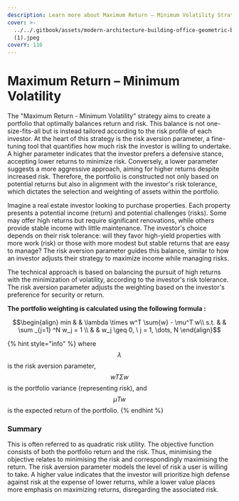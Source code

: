 ```yaml
---
description: Learn more about Maximum Return – Minimum Volatility Strategy
cover: >-
  ../../.gitbook/assets/modern-architecture-building-office-geometric-blue-2560x1440-6640
  (1).jpeg
coverY: 116
---
```


# Maximum Return – Minimum Volatility

The "Maximum Return - Minimum Volatility" strategy aims to create a portfolio that optimally balances return and risk. This balance is not one-size-fits-all but is instead tailored according to the risk profile of each investor. At the heart of this strategy is the risk aversion parameter, a fine-tuning tool that quantifies how much risk the investor is willing to undertake. A higher parameter indicates that the investor prefers a defensive stance, accepting lower returns to minimize risk. Conversely, a lower parameter suggests a more aggressive approach, aiming for higher returns despite increased risk. Therefore, the portfolio is constructed not only based on potential returns but also in alignment with the investor's risk tolerance, which dictates the selection and weighting of assets within the portfolio.

Imagine a real estate investor looking to purchase properties. Each property presents a potential income (return) and potential challenges (risks). Some may offer high returns but require significant renovations, while others provide stable income with little maintenance. The investor's choice depends on their risk tolerance: will they favor high-yield properties with more work (risk) or those with more modest but stable returns that are easy to manage? The risk aversion parameter guides this balance, similar to how an investor adjusts their strategy to maximize income while managing risks.

The technical approach is based on balancing the pursuit of high returns with the minimization of volatility, according to the investor's risk tolerance. The risk aversion parameter adjusts the weighting based on the investor's preference for security or return.

**The portfolio weighting is calculated using the following formula :**&#x20;

$$\begin{align}         min  & & \lambda \times w^T \sum{w} - \mu^T w\\         s.t. & & \sum _{j=1} ^N w_j = 1 \\              & & w_j \geq 0, \ j = 1, \dots, N     \end{align}$$

{% hint style="info" %}
where $$λ$$ is the risk aversion parameter, $$wTΣw$$ is the portfolio variance (representing risk), and $$μTw$$ is the expected return of the portfolio.
{% endhint %}

### **Summary**&#x20;

This is often referred to as quadratic risk utility. The objective function consists of both the portfolio return and the risk. Thus, minimising the objective relates to minimising the risk and correspondingly maximising the return. The risk aversion parameter models the level of risk a user is willing to take. A higher value indicates that the investor will prioritize high defense against risk at the expense of lower returns, while a lower value places more emphasis on maximizing returns, disregarding the associated risk.&#x20;

<figure><img src="../../.gitbook/assets/Capture d’écran 2023-11-04 à 16.02.37.png" alt=""><figcaption></figcaption></figure>
